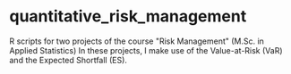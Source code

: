 # quantitative_risk_management
R scripts for two projects of the course "Risk Management" (M.Sc. in Applied Statistics)
In these projects, I make use of the Value-at-Risk (VaR) and the Expected Shortfall (ES).

